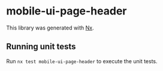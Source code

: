 # mobile-ui-page-header

This library was generated with [Nx](https://nx.dev).

## Running unit tests

Run `nx test mobile-ui-page-header` to execute the unit tests.
